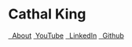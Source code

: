 # Cathal King

[<i class="fa fa-info-circle       fa" aria-hidden="true"></i>&nbsp;&nbsp;About](index.md)
[<i class="fa fa-youtube-play        fa-lg" aria-hidden="true"></i>&nbsp;YouTube](https://www.youtube.com/user/MrDeking10/videos?view_as=subscriber)
[<i class="fa fa-linkedin       fa-lg" aria-hidden="true"></i>&nbsp;&nbsp;LinkedIn](https://www.linkedin.com/in/cathal-king)
[<i class="fa fa-github         fa-lg" aria-hidden="true"></i>&nbsp;&nbsp;Github](https://github.com/cathalgking)
<!-- [<i class="fa fa-file-text         fa" aria-hidden="true"></i>&nbsp;&nbsp;CV](cv.pdf) -->
